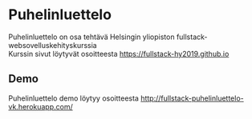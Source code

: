 # Puhelinluettelo
Puhelinluettelo on osa tehtävä Helsingin yliopiston fullstack-websovelluskehityskurssia<br/>
Kurssin sivut löytyvät osoitteesta https://fullstack-hy2019.github.io
## Demo
Puhelinluettelo demo löytyy osoitteesta http://fullstack-puhelinluettelo-vk.herokuapp.com/
